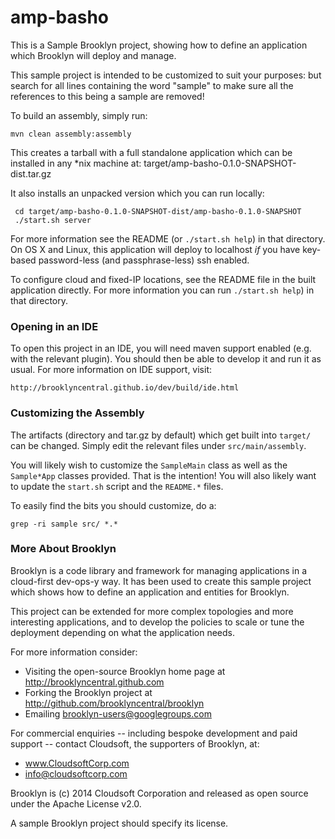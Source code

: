 amp-basho
===

This is a Sample Brooklyn project, showing how to define an application
which Brooklyn will deploy and manage.

This sample project is intended to be customized to suit your purposes: but
search for all lines containing the word "sample" to make sure all the
references to this being a sample are removed!   

To build an assembly, simply run:

    mvn clean assembly:assembly

This creates a tarball with a full standalone application which can be installed in any *nix machine at:
    target/amp-basho-0.1.0-SNAPSHOT-dist.tar.gz

It also installs an unpacked version which you can run locally:
 
     cd target/amp-basho-0.1.0-SNAPSHOT-dist/amp-basho-0.1.0-SNAPSHOT
     ./start.sh server
 
For more information see the README (or `./start.sh help`) in that directory.
On OS X and Linux, this application will deploy to localhost *if* you have key-based 
password-less (and passphrase-less) ssh enabled.

To configure cloud and fixed-IP locations, see the README file in the built application directly.
For more information you can run `./start.sh help`) in that directory.


### Opening in an IDE

To open this project in an IDE, you will need maven support enabled
(e.g. with the relevant plugin).  You should then be able to develop
it and run it as usual.  For more information on IDE support, visit:

    http://brooklyncentral.github.io/dev/build/ide.html


### Customizing the Assembly

The artifacts (directory and tar.gz by default) which get built into
`target/` can be changed.  Simply edit the relevant files under
`src/main/assembly`.

You will likely wish to customize the `SampleMain` class as well as
the `Sample*App` classes provided.  That is the intention!
You will also likely want to update the `start.sh` script and
the `README.*` files.

To easily find the bits you should customize, do a:

    grep -ri sample src/ *.*


### More About Brooklyn

Brooklyn is a code library and framework for managing applications in a 
cloud-first dev-ops-y way.  It has been used to create this sample project 
which shows how to define an application and entities for Brooklyn.

This project can be extended for more complex topologies and more 
interesting applications, and to develop the policies to scale or tune the 
deployment depending on what the application needs.

For more information consider:

* Visiting the open-source Brooklyn home page at  http://brooklyncentral.github.com
* Forking the Brooklyn project at  http://github.com/brooklyncentral/brooklyn
* Emailing  brooklyn-users@googlegroups.com 

For commercial enquiries -- including bespoke development and paid support --
contact Cloudsoft, the supporters of Brooklyn, at:

* www.CloudsoftCorp.com
* info@cloudsoftcorp.com

Brooklyn is (c) 2014 Cloudsoft Corporation and released as open source under 
the Apache License v2.0.

A sample Brooklyn project should specify its license.
